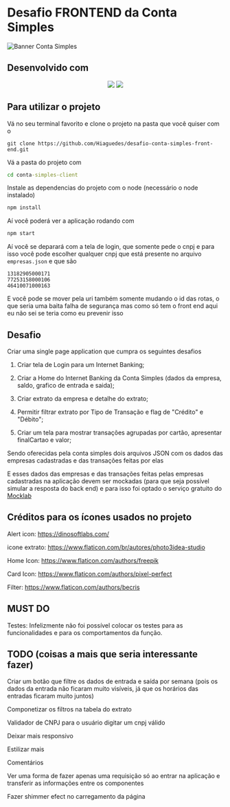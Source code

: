 # Desafio FRONTEND da Conta Simples

![Banner Conta Simples](https://cdn.fintechs.com.br/wp-content/uploads/2019/09/conta-simples-banner.jpg)

## Desenvolvido com
<center>
    <img src="https://img.shields.io/badge/react%20-%2320232a.svg?&style=for-the-badge&logo=react&logoColor=%2361DAFB">
    <img src="https://img.shields.io/badge/typescript%20-%23007ACC.svg?&style=for-the-badge&logo=typescript&logoColor=white">
</center>

## Para utilizar o projeto

Vá no seu terminal favorito e clone o projeto na pasta que você quiser com o

```git
git clone https://github.com/Hiaguedes/desafio-conta-simples-front-end.git
```

Vá a pasta do projeto com

```cmd
cd conta-simples-client
```

Instale as dependencias do projeto com o node (necessário o node instalado)

```cmd
npm install
```

Aí você poderá ver a aplicação rodando com

```cmd
npm start
```

Aí você se deparará com a tela de login, que somente pede o cnpj e para isso você pode escolher qualquer cnpj que está presente no arquivo `empresas.json` e que são

```cnpj
13182905000171
77253158000106
46410071000163
```

E você pode se mover pela uri também somente mudando o id das rotas, o que seria uma baita falha de segurança mas como só tem o front end aqui eu não sei se teria como eu prevenir isso

## Desafio

Criar uma single page application que cumpra os seguintes desafios

1. Criar tela de Login para um Internet Banking;

2. Criar a Home do Internet Banking da Conta Simples (dados da empresa, saldo, grafico de entrada e saida);

3. Criar extrato da empresa e detalhe do extrato;

4. Permitir filtrar extrato por Tipo de Transação e flag de "Crédito" e "Débito";

5. Criar um tela para mostrar transações agrupadas por cartão, apresentar finalCartao e valor;

Sendo oferecidas pela conta simples dois arquivos JSON com os dados das empresas cadastradas e das transações feitas por elas

E esses dados das empresas e das transações feitas pelas empresas cadastradas na aplicação devem ser mockadas (para que seja possível simular a resposta do back end) e para isso foi optado o serviço gratuito do [Mocklab](https://get.mocklab.io/)

## Créditos para os ícones usados no projeto

Alert icon: <https://dinosoftlabs.com/>

icone extrato: <https://www.flaticon.com/br/autores/photo3idea-studio>

Home Icon: <https://www.flaticon.com/authors/freepik>

Card Icon: <https://www.flaticon.com/authors/pixel-perfect>

Filter: <https://www.flaticon.com/authors/becris>

## MUST DO

Testes: Infelizmente não foi possível colocar os testes para as funcionalidades e para os comportamentos da função.

## TODO (coisas a mais que seria interessante fazer)

Criar um botão que filtre os dados de entrada e saída por semana (pois os dados da entrada não ficaram muito visíveis, já que os horários das entradas ficaram muito juntos)

Componetizar os filtros na tabela do extrato

Validador de CNPJ para o usuário digitar um cnpj válido

Deixar mais responsivo

Estilizar mais

Comentários

Ver uma forma de fazer apenas uma requisição só ao entrar na aplicação e transferir as informações entre os componentes

Fazer shimmer efect no carregamento da página
